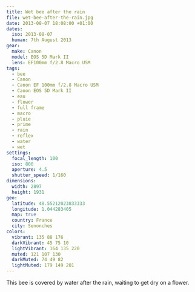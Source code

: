 ```yaml
---
title: Wet bee after the rain
file: wet-bee-after-the-rain.jpg
date: 2013-08-07 18:08:00 +01:00
dates:
  iso: 2013-08-07
  human: 7th August 2013
gear:
  make: Canon
  model: EOS 5D Mark II
  lens: EF100mm f/2.8 Macro USM
tags:
  - bee
  - Canon
  - Canon EF 100mm f/2.8 Macro USM
  - Canon EOS 5D Mark II
  - eau
  - flower
  - full frame
  - macro
  - pluie
  - prime
  - rain
  - reflex
  - water
  - wet
settings:
  focal_length: 100
  iso: 800
  aperture: 4.5
  shutter_speed: 1/160
dimensions:
  width: 2897
  height: 1931
geo:
  latitude: 48.55212023833333
  longitude: 1.044283405
  map: true
  country: France
  city: Senonches
colors:
  vibrant: 135 88 176
  darkVibrant: 45 75 10
  lightVibrant: 164 135 220
  muted: 121 107 130
  darkMuted: 74 49 82
  lightMuted: 179 149 201
---
```


This bee is covered by water after the rain, waiting to get dry on a flower.
